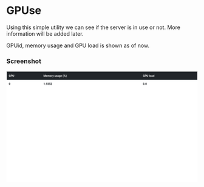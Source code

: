 

# GPUse

Using this simple utility we can see if the server is in use or not.
More information will be added later.

GPUid, memory usage and GPU load is shown as of now.

### Screenshot

![GPUse](static/pictures/example.png)